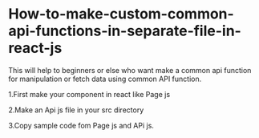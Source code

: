 # How-to-make-custom-common-api-functions-in-separate-file-in-react-js
This will help to beginners or else  who want make a common api function for manipulation or fetch data using common API function.  

1.First make your component in react like Page js

2.Make an Api js file in your src directory

3.Copy sample code fom Page js and APi js.